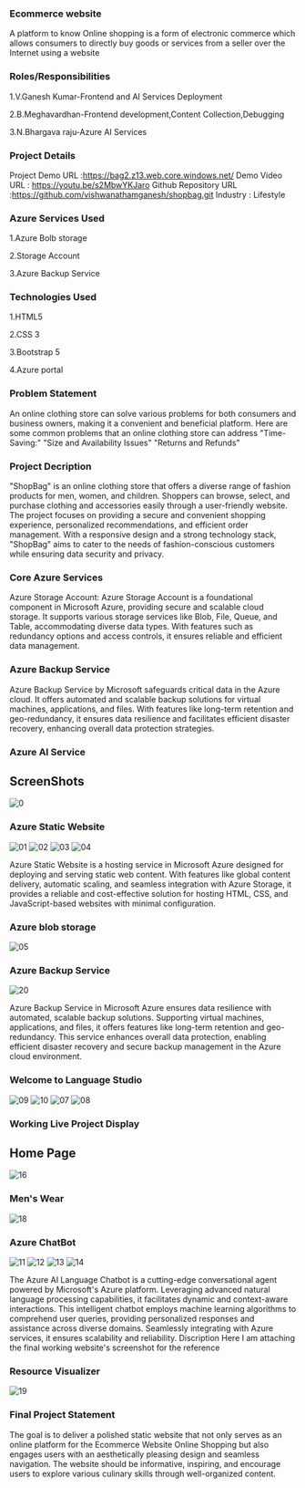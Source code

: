 ### Ecommerce website
A platform to know Online shopping is a form of electronic commerce which allows consumers to directly buy goods or services from a seller over the Internet using a website

### Roles/Responsibilities
1.V.Ganesh Kumar-Frontend and AI Services Deployment

2.B.Meghavardhan-Frontend development,Content Collection,Debugging

3.N.Bhargava raju-Azure AI Services

### Project Details
Project Demo URL :https://bag2.z13.web.core.windows.net/
Demo Video URL : https://youtu.be/s2MbwYKJaro
Github Repository URL :https://github.com/vishwanathamganesh/shopbag.git
Industry : Lifestyle
### Azure Services Used
1.Azure Bolb storage

2.Storage Account

3.Azure Backup Service

### Technologies Used
1.HTML5

2.CSS 3

3.Bootstrap 5

4.Azure portal

### Problem Statement
An online clothing store can solve various problems for both consumers and business owners, making it a convenient and beneficial platform. Here are some common problems that an online clothing store can address "Time-Saving:" "Size and Availability Issues" "Returns and Refunds"

### Project Decription
"ShopBag" is an online clothing store that offers a diverse range of fashion products for men, women, and children. Shoppers can browse, select, and purchase clothing and accessories easily through a user-friendly website. The project focuses on providing a secure and convenient shopping experience, personalized recommendations, and efficient order management. With a responsive design and a strong technology stack, "ShopBag" aims to cater to the needs of fashion-conscious customers while ensuring data security and privacy.

### Core Azure Services
Azure Storage Account: Azure Storage Account is a foundational component in Microsoft Azure, providing secure and scalable cloud storage. It supports various storage services like Blob, File, Queue, and Table, accommodating diverse data types. With features such as redundancy options and access controls, it ensures reliable and efficient data management.

### Azure Backup Service
Azure Backup Service by Microsoft safeguards critical data in the Azure cloud. It offers automated and scalable backup solutions for virtual machines, applications, and files. With features like long-term retention and geo-redundancy, it ensures data resilience and facilitates efficient disaster recovery, enhancing overall data protection strategies.

### Azure AI Service
## ScreenShots
![0](https://github.com/vishwanathamganesh/shopbag/assets/84628376/c980b1f2-207d-4ac8-a436-69b7e6d503ca)

### Azure Static Website
![01](https://github.com/vishwanathamganesh/shopbag/assets/84628376/cfeeed8c-5cd6-4caa-9cc1-3932d946634a)
![02](https://github.com/vishwanathamganesh/shopbag/assets/84628376/de3f3d18-6859-4ea5-b8ee-74b52bacbbd0)
![03](https://github.com/vishwanathamganesh/shopbag/assets/84628376/bae86742-aac8-4f8a-8e97-9350d3b0b64c)
![04](https://github.com/vishwanathamganesh/shopbag/assets/84628376/23fa8ff5-f568-40b8-bec3-3a919837af7e)


Azure Static Website is a hosting service in Microsoft Azure designed for deploying and serving static web content. With features like global content delivery, automatic scaling, and seamless integration with Azure Storage, it provides a reliable and cost-effective solution for hosting HTML, CSS, and JavaScript-based websites with minimal configuration.
### Azure blob storage
![05](https://github.com/vishwanathamganesh/shopbag/assets/84628376/af6febd6-23b9-48dc-b581-009d5d94f625)

### Azure Backup Service
![20](https://github.com/vishwanathamganesh/shopbag/assets/84628376/4beaea8e-8c07-4da4-96c3-8879b6238ce6)

Azure Backup Service in Microsoft Azure ensures data resilience with automated, scalable backup solutions. Supporting virtual machines, applications, and files, it offers features like long-term retention and geo-redundancy. This service enhances overall data protection, enabling efficient disaster recovery and secure backup management in the Azure cloud environment.
### Welcome to Language Studio
![09](https://github.com/vishwanathamganesh/shopbag/assets/84628376/c196ce9a-a538-4573-b149-aca6eff64536)
![10](https://github.com/vishwanathamganesh/shopbag/assets/84628376/5d05408f-7c7e-4ee0-996d-b93e3fd4c721)
![07](https://github.com/vishwanathamganesh/shopbag/assets/84628376/95638eda-ed6d-4fad-85bf-90923ea71f7d)
![08](https://github.com/vishwanathamganesh/shopbag/assets/84628376/f71ed3be-211d-44d0-b9ce-9bb5a7f2bc6a)

### Working Live Project Display
## Home Page
![16](https://github.com/vishwanathamganesh/shopbag/assets/84628376/560b7e99-1227-488b-a018-e6c2ca029239)
### Men's Wear
![18](https://github.com/vishwanathamganesh/shopbag/assets/84628376/2c6cce6c-3196-4464-9621-1c6981357de0)

### Azure ChatBot
![11](https://github.com/vishwanathamganesh/shopbag/assets/84628376/a0b0607f-1b98-41e6-abff-8e630361abf7)
![12](https://github.com/vishwanathamganesh/shopbag/assets/84628376/a61fc29a-7e70-43e3-9533-d2a1b98d20aa)
![13](https://github.com/vishwanathamganesh/shopbag/assets/84628376/576b48da-12f6-4d6b-a70b-f70c135ad12c)
![14](https://github.com/vishwanathamganesh/skills-introduction-to-github/assets/84628376/eb7fde03-e452-40d0-8d3a-4d7bfa936ffb)

The Azure AI Language Chatbot is a cutting-edge conversational agent powered by Microsoft's Azure platform. Leveraging advanced natural language processing capabilities, it facilitates dynamic and context-aware interactions. This intelligent chatbot employs machine learning algorithms to comprehend user queries, providing personalized responses and assistance across diverse domains. Seamlessly integrating with Azure services, it ensures scalability and reliability.
Discription Here I am attaching the final working website's screenshot for the reference

### Resource Visualizer
![19](https://github.com/vishwanathamganesh/shopbag/assets/84628376/0c5fdb7d-36d8-4e8c-8848-291bde6259fa)

### Final Project Statement
The goal is to deliver a polished static website that not only serves as an online platform for the Ecommerce Website Online Shopping but also engages users with an aesthetically pleasing design and seamless navigation. The website should be informative, inspiring, and encourage users to explore various culinary skills through well-organized content.


